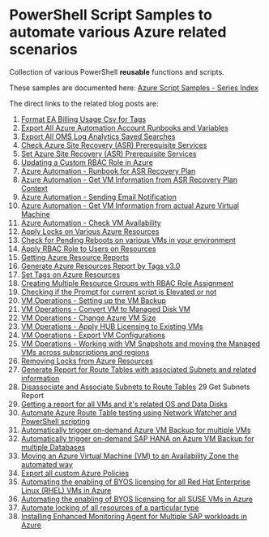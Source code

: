 # PowerShell Script Samples to automate various Azure related scenarios 

Collection of various PowerShell **reusable** functions and scripts.

These samples are documented here: <a href="http://harvestingclouds.com/post/azure-script-samples-series-index/" target="_blank">Azure Script Samples - Series Index</a>

The direct links to the related blog posts are:


 1. <a href="http://harvestingclouds.com/post/script-sample-format-ea-billing-usage-csv-for-tags/" target="_blank">Format EA Billing Usage Csv for Tags</a>
 2. <a href="http://harvestingclouds.com/post/script-sample-export-all-azure-automation-account-runbooks-and-variables/" target="_blank">Export All Azure Automation Account Runbooks and Variables</a>
 3. <a href="http://harvestingclouds.com/post/script-sample-export-all-oms-log-analytics-saved-searches/" target="_blank">Export All OMS Log Analytics Saved Searches</a>
 4. <a href="http://harvestingclouds.com/post/script-sample-check-azure-site-recovery-asr-prerequisite-services/" target="_blank">Check Azure Site Recovery (ASR) Prerequisite Services</a>
 5. <a href="http://harvestingclouds.com/post/script-sample-set-azure-site-recovery-asr-prerequisite-services/" target="_blank">Set Azure Site Recovery (ASR) Prerequisite Services</a>
 6. <a href="http://harvestingclouds.com/post/updating-a-custom-rbac-role-in-azure/" target="_blank">Updating a Custom RBAC Role in Azure</a>
 7. <a href="http://harvestingclouds.com/post/script-sample-azure-automation-runbook-for-asr-recovery-plan/" target="_blank">Azure Automation - Runbook for ASR Recovery Plan</a>
 8. <a href="http://harvestingclouds.com/post/script-sample-azure-automation-get-vm-information-from-asr-recovery-plan-context/" target="_blank">Azure Automation - Get VM Information from ASR Recovery Plan Context</a>
 9. <a href="http://harvestingclouds.com/post/script-sample-azure-automation-sending-email-notification/" target="_blank">Azure Automation - Sending Email Notification</a>
 10. <a href="http://harvestingclouds.com/post/script-sample-azure-automation-get-vm-information-from-actual-azure-virtual-machine/" target="_blank">Azure Automation - Get VM Information from actual Azure Virtual Machine</a>
 11. <a href="http://harvestingclouds.com/post/script-sample-azure-automation-check-vm-availability/" target="_blank">Azure Automation - Check VM Availability</a>
 12. <a href="http://harvestingclouds.com/post/script-sample-apply-locks-on-various-azure-resources/" target="_blank">Apply Locks on Various Azure Resources</a>
 13. <a href="http://harvestingclouds.com/post/script-sample-check-for-pending-reboots-on-various-vms-in-your-environment/" target="_blank">Check for Pending Reboots on various VMs in your environment</a>
 14. <a href="http://harvestingclouds.com/post/script-sample-apply-rbac-role-to-users-on-resources/" target="_blank">Apply RBAC Role to Users on Resources</a>
 15. <a href="http://harvestingclouds.com/post/script-sample-getting-azure-resource-reports/" target="_blank">Getting Azure Resource Reports</a>
 16. <a href="http://harvestingclouds.com/post/script-sample-generate-azure-resources-report-by-tags-v30/" target="_blank">Generate Azure Resources Report by Tags v3.0</a>
 17. <a href="http://harvestingclouds.com/post/script-sample-set-tags-on-azure-resources/" target="_blank">Set Tags on Azure Resources</a>
 18. <a href="http://harvestingclouds.com/post/script-sample-creating-multiple-resource-groups-with-rbac-role-assignment/" target="_blank">Creating Multiple Resource Groups with RBAC Role Assignment</a>
 19. <a href="http://harvestingclouds.com/post/script-sample-checking-if-the-prompt-for-current-script-is-elevated-or-not/" target="_blank">Checking if the Prompt for current script is Elevated or not</a>
 20. <a href="http://harvestingclouds.com/post/script-sample-vm-operations-setting-up-the-vm-backup/" target="_blank">VM Operations - Setting up the VM Backup</a>
 21. <a href="http://harvestingclouds.com/post/script-sample-vm-operations-convert-vm-to-managed-disk-vm/" target="_blank">VM Operations - Convert VM to Managed Disk VM</a>
 22. <a href="http://harvestingclouds.com/post/script-sample-vm-operations-change-azure-vm-size/" target="_blank">VM Operations - Change Azure VM Size</a>
 23. <a href="http://harvestingclouds.com/post/script-sample-vm-operations-apply-hub-licensing-to-existing-vms/" target="_blank">VM Operations - Apply HUB Licensing to Existing VMs</a>
 24. <a href="http://harvestingclouds.com/post/script-sample-vm-operations-export-vm-configurations/" target="_blank">VM Operations - Export VM Configurations</a>
 25. <a href="http://harvestingclouds.com/post/script-sample-vm-operations-working-with-vm-snapshots-and-moving-the-managed-vms-across-subscriptions-and-regions/" target="_blank">VM Operations - Working with VM Snapshots and moving the Managed VMs across subscriptions and regions</a>
 26. <a href="http://harvestingclouds.com/post/script-sample-removing-locks-from-azure-resources/" target="_blank">Removing Locks from Azure Resources</a>
 27. <a href="http://harvestingclouds.com/post/script-sample-generate-report-for-route-tables-with-associated-subnets-and-related-information/" target="_blank">Generate Report for Route Tables with associated Subnets and related information</a>
 28. <a href="http://harvestingclouds.com/post/script-sample-disassociate-and-associate-subnets-to-route-tables/" target="_blank">Disassociate and Associate Subnets to Route Tables</a>
 29 Get Subnets Report
 30. <a href="https://harvestingclouds.com/post/getting-a-report-for-all-vms-and-its-related-os-and-data-disks-code-sample/" target="_blank">Getting a report for all VMs and it's related OS and Data Disks</a>
 31. <a href="https://harvestingclouds.com/post/automate-azure-route-table-testing-using-network-watcher-and-powershell-scripting-code-sample/" target="_blank">Automate Azure Route Table testing using Network Watcher and PowerShell scripting</a>
 32. <a href="https://harvestingclouds.com/post/automatically-trigger-on-demand-azure-vm-backup-for-multiple-vms-code-sample/" target="_blank">Automatically trigger on-demand Azure VM Backup for multiple VMs</a>
 33. <a href="https://harvestingclouds.com/post/automatically-trigger-on-demand-sap-hana-on-azure-vm-backup-for-multiple-databases-code-sample/" target="_blank">Automatically trigger on-demand SAP HANA on Azure VM Backup for multiple Databases</a>
 34. <a href="https://harvestingclouds.com/post/moving-an-azure-virtual-machine-vm-to-an-availability-zone-the-automated-way-with-complete-code-sample/" target="_blank">Moving an Azure Virtual Machine (VM) to an Availability Zone the automated way</a>
 35. <a href="https://harvestingclouds.com/post/export-all-custom-azure-policies-code-sample/" target="_blank">Export all custom Azure Policies</a>
 36. <a href="https://harvestingclouds.com/post/automating-the-enabling-of-byos-licensing-for-all-red-hat-enterprise-linux-rhel-vms-in-azure-code-sample/" target="_blank">Automating the enabling of BYOS licensing for all Red Hat Enterprise Linux (RHEL) VMs in Azure</a>
 37. <a href="https://harvestingclouds.com/post/automating-the-enabling-of-byos-licensing-for-all-suse-vms-in-azure-code-sample/" target="_blank">Automating the enabling of BYOS licensing for all SUSE VMs in Azure</a>
 38. <a href="https://harvestingclouds.com/post/automate-locking-of-all-resources-of-a-particular-type-code-sample/" target="_blank">Automate locking of all resources of a particular type</a>
 39. <a href="https://harvestingclouds.com/post/installing-enhanced-monitoring-agent-for-multiple-sap-workloads-in-azure-code-sample/" target="_blank">Installing Enhanced Monitoring Agent for Multiple SAP workloads in Azure</a>
